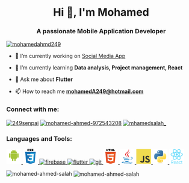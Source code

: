 <h1 align="center">Hi 👋, I'm Mohamed</h1>
<h3 align="center">A passionate Mobile Application Developer</h3>

<p align="left"> <a href="https://twitter.com/mohamedahmd249" target="blank"><img src="https://img.shields.io/twitter/follow/mohamedhamed249?logo=twitter&style=for-the-badge" alt="mohamedahmd249" /></a> </p>

- 🔭 I’m currently working on [Social Media App](https://github.com/Mohamed-Ahmed-Salah/social-shopping-app)

- 🌱 I’m currently learning **Data analysis, Project management, React**

- 💬 Ask me about **Flutter**

- 📫 How to reach me **mohamedA249@hotmail.com**

<h3 align="left">Connect with me:</h3>
<p align="left">
<a href="https://twitter.com/249senpai" target="blank"><img align="center" src="https://raw.githubusercontent.com/rahuldkjain/github-profile-readme-generator/master/src/images/icons/Social/twitter.svg" alt="249senpai" height="30" width="40" /></a>
<a href="https://linkedin.com/in/mohamed-ahmed-972543208" target="blank"><img align="center" src="https://raw.githubusercontent.com/rahuldkjain/github-profile-readme-generator/master/src/images/icons/Social/linked-in-alt.svg" alt="mohamed-ahmed-972543208" height="30" width="40" /></a>
<a href="https://instagram.com/mhamedsalah_" target="blank"><img align="center" src="https://raw.githubusercontent.com/rahuldkjain/github-profile-readme-generator/master/src/images/icons/Social/instagram.svg" alt="mhamedsalah_" height="30" width="40" /></a>
</p>

<h3 align="left">Languages and Tools:</h3>
<p align="left"> <a href="https://developer.android.com" target="_blank" rel="noreferrer"> <img src="https://raw.githubusercontent.com/devicons/devicon/master/icons/android/android-original-wordmark.svg" alt="android" width="40" height="40"/> </a> <a href="https://www.w3schools.com/css/" target="_blank" rel="noreferrer"> <img src="https://raw.githubusercontent.com/devicons/devicon/master/icons/css3/css3-original-wordmark.svg" alt="css3" width="40" height="40"/> </a> <a href="https://firebase.google.com/" target="_blank" rel="noreferrer"> <img src="https://www.vectorlogo.zone/logos/firebase/firebase-icon.svg" alt="firebase" width="40" height="40"/> </a> <a href="https://flutter.dev" target="_blank" rel="noreferrer"> <img src="https://www.vectorlogo.zone/logos/flutterio/flutterio-icon.svg" alt="flutter" width="40" height="40"/> </a> <a href="https://git-scm.com/" target="_blank" rel="noreferrer"> <img src="https://www.vectorlogo.zone/logos/git-scm/git-scm-icon.svg" alt="git" width="40" height="40"/> </a> <a href="https://www.w3.org/html/" target="_blank" rel="noreferrer"> <img src="https://raw.githubusercontent.com/devicons/devicon/master/icons/html5/html5-original-wordmark.svg" alt="html5" width="40" height="40"/> </a> <a href="https://www.java.com" target="_blank" rel="noreferrer"> <img src="https://raw.githubusercontent.com/devicons/devicon/master/icons/java/java-original.svg" alt="java" width="40" height="40"/> </a> <a href="https://developer.mozilla.org/en-US/docs/Web/JavaScript" target="_blank" rel="noreferrer"> <img src="https://raw.githubusercontent.com/devicons/devicon/master/icons/javascript/javascript-original.svg" alt="javascript" width="40" height="40"/> </a> <a href="https://www.python.org" target="_blank" rel="noreferrer"> <img src="https://raw.githubusercontent.com/devicons/devicon/master/icons/python/python-original.svg" alt="python" width="40" height="40"/> </a> <a href="https://reactjs.org/" target="_blank" rel="noreferrer"> <img src="https://raw.githubusercontent.com/devicons/devicon/master/icons/react/react-original-wordmark.svg" alt="react" width="40" height="40"/> </a> </p>

<p><img align="left" src="https://github-readme-stats.vercel.app/api/top-langs?username=mohamed-ahmed-salah&show_icons=true&locale=en&layout=compact" alt="mohamed-ahmed-salah" /></p>

<p>&nbsp;<img align="center" src="https://github-readme-stats.vercel.app/api?username=mohamed-ahmed-salah&show_icons=true&locale=en" alt="mohamed-ahmed-salah" /></p>
